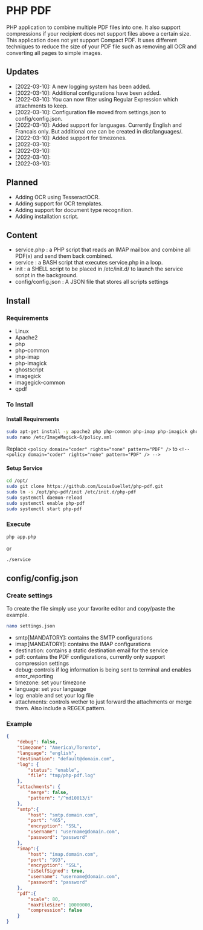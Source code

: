 # PHP PDF
PHP application to combine multiple PDF files into one. It also support compressions if your recipient does not support files above a certain size. This application does not yet support Compact PDF. It uses different techniques to reduce the size of your PDF file such as removing all OCR and converting all pages to simple images.

## Updates

 * [2022-03-10]: A new logging system has been added.
 * [2022-03-10]: Additional configurations have been added.
 * [2022-03-10]: You can now filter using Regular Expression which attachments to keep.
 * [2022-03-10]: Configuration file moved from settings.json to config/config.json.
 * [2022-03-10]: Added support for languages. Currently English and Francais only. But additional one can be created in dist/languages/.
 * [2022-03-10]: Added support for timezones.
 * [2022-03-10]:
 * [2022-03-10]:
 * [2022-03-10]:
 * [2022-03-10]:

## Planned

 - Adding OCR using TesseractOCR.
 - Adding support for OCR templates.
 - Adding support for document type recognition.
 - Adding installation script.

## Content

 - service.php : a PHP script that reads an IMAP mailbox and combine all PDF(x) and send them back combined.
 - service : a BASH script that executes service.php in a loop.
 - init : a SHELL script to be placed in /etc/init.d/ to launch the service script in the background.
 - config/config.json : A JSON file that stores all scripts settings

## Install
### Requirements
 - Linux
 - Apache2
 - php
 - php-common
 - php-imap
 - php-imagick
 - ghostscript
 - imagegick
 - imagegick-common
 - qpdf
### To Install

#### Install Requirements

```BASH
sudo apt-get install -y apache2 php php-common php-imap php-imagick ghostscript imagemagick imagemagick-common
sudo nano /etc/ImageMagick-6/policy.xml
```

Replace `<policy domain="coder" rights="none" pattern="PDF" />` to `<!-- <policy domain="coder" rights="none" pattern="PDF" /> -->`

#### Setup Service
```BASH
cd /opt/
sudo git clone https://github.com/LouisOuellet/php-pdf.git
sudo ln -s /opt/php-pdf/init /etc/init.d/php-pdf
sudo systemctl daemon-reload
sudo systemctl enable php-pdf
sudo systemctl start php-pdf
```

### Execute
```BASH
php app.php
```
or
```BASH
./service
```

## config/config.json
### Create settings
To create the file simply use your favorite editor and copy/paste the example.

```BASH
nano settings.json
```

 - smtp[MANDATORY]: contains the SMTP configurations
 - imap[MANDATORY]: contains the IMAP configurations
 - destination: contains a static destination email for the service
 - pdf: contains the PDF configurations, currently only support compression settings
 - debug: controls if log information is being sent to terminal and enables error_reporting
 - timezone: set your timezone
 - language: set your language
 - log: enable and set your log file
 - attachments: controls wether to just forward the attachments or merge them. Also include a REGEX pattern.

### Example
```JSON
{
    "debug": false,
    "timezone": "America\/Toronto",
    "language": "english",
    "destination": "default@domain.com",
    "log": {
        "status": "enable",
        "file": "tmp/php-pdf.log"
    },
    "attachments": {
        "merge": false,
        "pattern": "/^md10013/i"
    },
    "smtp":{
        "host": "smtp.domain.com",
        "port": "465",
        "encryption": "SSL",
        "username": "username@domain.com",
        "password": "password"
    },
    "imap":{
        "host": "imap.domain.com",
        "port": "993",
        "encryption": "SSL",
        "isSelfSigned": true,
        "username": "username@domain.com",
        "password": "password"
    },
    "pdf":{
        "scale": 80,
        "maxFileSize": 10000000,
        "compression": false
    }
}
```
